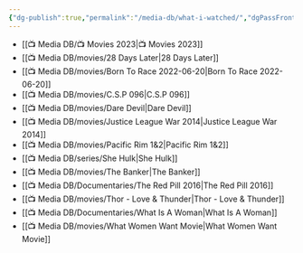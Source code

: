 ```yaml
---
{"dg-publish":true,"permalink":"/media-db/what-i-watched/","dgPassFrontmatter":true,"noteIcon":"3","created":"2023-11-14T21:08:39.641+05:30","updated":"2023-12-30T21:44:45.466+05:30"}
---
```




- [[📺 Media DB/📺 Movies 2023\|📺 Movies 2023]]
- [[📺 Media DB/movies/28 Days Later\|28 Days Later]]
- [[📺 Media DB/movies/Born To Race 2022-06-20\|Born To Race 2022-06-20]]
- [[📺 Media DB/movies/C.S.P 096\|C.S.P 096]]
- [[📺 Media DB/movies/Dare Devil\|Dare Devil]]
- [[📺 Media DB/movies/Justice League War 2014\|Justice League War 2014]]
- [[📺 Media DB/movies/Pacific Rim 1&2\|Pacific Rim 1&2]]
- [[📺 Media DB/series/She Hulk\|She Hulk]]
- [[📺 Media DB/movies/The Banker\|The Banker]]
- [[📺 Media DB/Documentaries/The Red Pill 2016\|The Red Pill 2016]]
- [[📺 Media DB/movies/Thor - Love & Thunder\|Thor - Love & Thunder]]
- [[📺 Media DB/Documentaries/What Is A Woman\|What Is A Woman]]
- [[📺 Media DB/movies/What Women Want Movie\|What Women Want Movie]]

